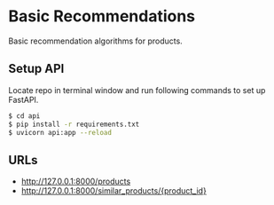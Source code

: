 # Basic Recommendations
Basic recommendation algorithms for products.

## Setup API

Locate repo in terminal window and run following commands to set up FastAPI.

```sh
$ cd api
$ pip install -r requirements.txt
$ uvicorn api:app --reload
```

## URLs

- http://127.0.0.1:8000/products
- http://127.0.0.1:8000/similar_products/{product_id}
